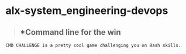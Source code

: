#  alx-system_engineering-devops

> ## *Command line for the win

```
CMD CHALLENGE is a pretty cool game challenging you on Bash skills. 
```

